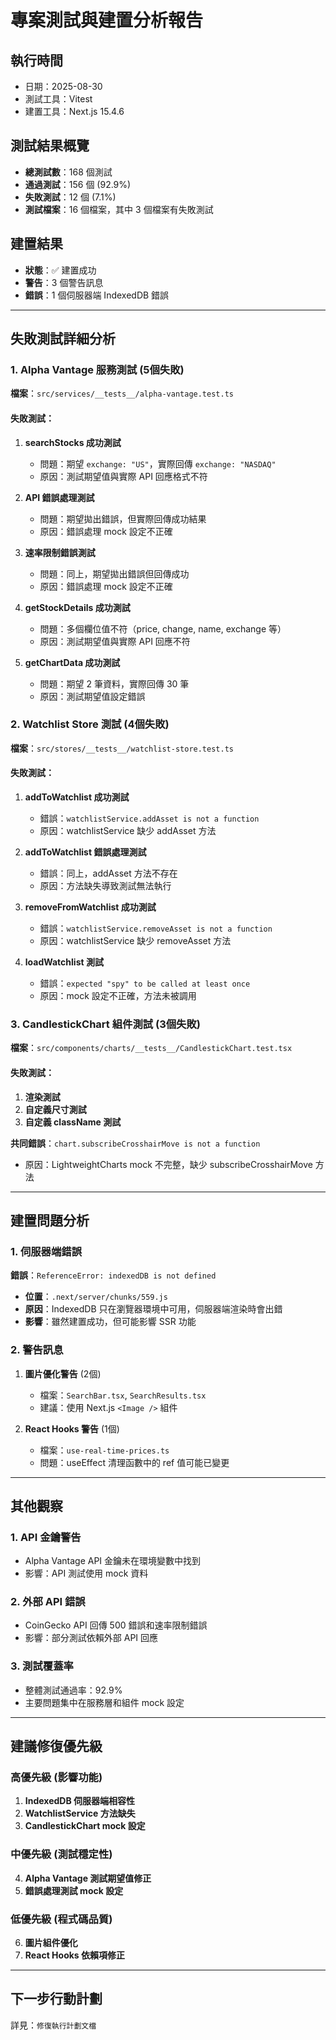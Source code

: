 # 專案測試與建置分析報告

## 執行時間
- 日期：2025-08-30
- 測試工具：Vitest
- 建置工具：Next.js 15.4.6

## 測試結果概覽
- **總測試數**：168 個測試
- **通過測試**：156 個 (92.9%)
- **失敗測試**：12 個 (7.1%)
- **測試檔案**：16 個檔案，其中 3 個檔案有失敗測試

## 建置結果
- **狀態**：✅ 建置成功
- **警告**：3 個警告訊息
- **錯誤**：1 個伺服器端 IndexedDB 錯誤

---

## 失敗測試詳細分析

### 1. Alpha Vantage 服務測試 (5個失敗)
**檔案**：`src/services/__tests__/alpha-vantage.test.ts`

#### 失敗測試：
1. **searchStocks 成功測試**
   - 問題：期望 `exchange: "US"`，實際回傳 `exchange: "NASDAQ"`
   - 原因：測試期望值與實際 API 回應格式不符

2. **API 錯誤處理測試**
   - 問題：期望拋出錯誤，但實際回傳成功結果
   - 原因：錯誤處理 mock 設定不正確

3. **速率限制錯誤測試**
   - 問題：同上，期望拋出錯誤但回傳成功
   - 原因：錯誤處理 mock 設定不正確

4. **getStockDetails 成功測試**
   - 問題：多個欄位值不符（price, change, name, exchange 等）
   - 原因：測試期望值與實際 API 回應不符

5. **getChartData 成功測試**
   - 問題：期望 2 筆資料，實際回傳 30 筆
   - 原因：測試期望值設定錯誤

### 2. Watchlist Store 測試 (4個失敗)
**檔案**：`src/stores/__tests__/watchlist-store.test.ts`

#### 失敗測試：
1. **addToWatchlist 成功測試**
   - 錯誤：`watchlistService.addAsset is not a function`
   - 原因：watchlistService 缺少 addAsset 方法

2. **addToWatchlist 錯誤處理測試**
   - 錯誤：同上，addAsset 方法不存在
   - 原因：方法缺失導致測試無法執行

3. **removeFromWatchlist 成功測試**
   - 錯誤：`watchlistService.removeAsset is not a function`
   - 原因：watchlistService 缺少 removeAsset 方法

4. **loadWatchlist 測試**
   - 錯誤：`expected "spy" to be called at least once`
   - 原因：mock 設定不正確，方法未被調用

### 3. CandlestickChart 組件測試 (3個失敗)
**檔案**：`src/components/charts/__tests__/CandlestickChart.test.tsx`

#### 失敗測試：
1. **渲染測試**
2. **自定義尺寸測試**
3. **自定義 className 測試**

**共同錯誤**：`chart.subscribeCrosshairMove is not a function`
- 原因：LightweightCharts mock 不完整，缺少 subscribeCrosshairMove 方法

---

## 建置問題分析

### 1. 伺服器端錯誤
**錯誤**：`ReferenceError: indexedDB is not defined`
- **位置**：`.next/server/chunks/559.js`
- **原因**：IndexedDB 只在瀏覽器環境中可用，伺服器端渲染時會出錯
- **影響**：雖然建置成功，但可能影響 SSR 功能

### 2. 警告訊息
1. **圖片優化警告** (2個)
   - 檔案：`SearchBar.tsx`, `SearchResults.tsx`
   - 建議：使用 Next.js `<Image />` 組件

2. **React Hooks 警告** (1個)
   - 檔案：`use-real-time-prices.ts`
   - 問題：useEffect 清理函數中的 ref 值可能已變更

---

## 其他觀察

### 1. API 金鑰警告
- Alpha Vantage API 金鑰未在環境變數中找到
- 影響：API 測試使用 mock 資料

### 2. 外部 API 錯誤
- CoinGecko API 回傳 500 錯誤和速率限制錯誤
- 影響：部分測試依賴外部 API 回應

### 3. 測試覆蓋率
- 整體測試通過率：92.9%
- 主要問題集中在服務層和組件 mock 設定

---

## 建議修復優先級

### 高優先級 (影響功能)
1. **IndexedDB 伺服器端相容性**
2. **WatchlistService 方法缺失**
3. **CandlestickChart mock 設定**

### 中優先級 (測試穩定性)
4. **Alpha Vantage 測試期望值修正**
5. **錯誤處理測試 mock 設定**

### 低優先級 (程式碼品質)
6. **圖片組件優化**
7. **React Hooks 依賴項修正**

---

## 下一步行動計劃
詳見：`修復執行計劃文檔`